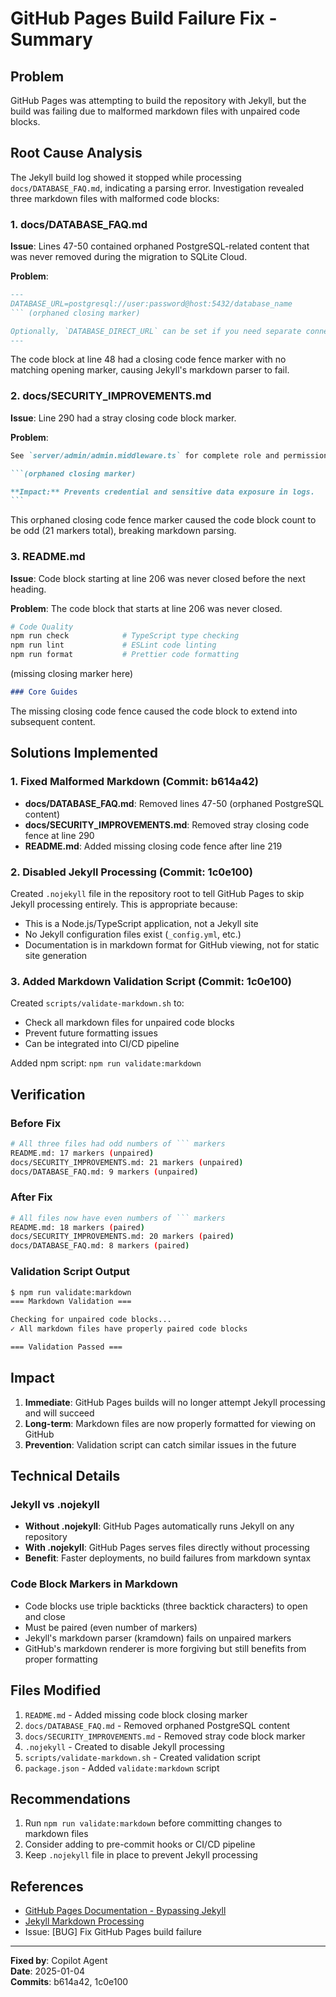 # GitHub Pages Build Failure Fix - Summary

## Problem

GitHub Pages was attempting to build the repository with Jekyll, but the build was failing due to malformed markdown files with unpaired code blocks.

## Root Cause Analysis

The Jekyll build log showed it stopped while processing `docs/DATABASE_FAQ.md`, indicating a parsing error. Investigation revealed three markdown files with malformed code blocks:

### 1. docs/DATABASE_FAQ.md

**Issue**: Lines 47-50 contained orphaned PostgreSQL-related content that was never removed during the migration to SQLite Cloud.

**Problem**:

````markdown
---
DATABASE_URL=postgresql://user:password@host:5432/database_name
``` (orphaned closing marker)

Optionally, `DATABASE_DIRECT_URL` can be set if you need separate connection pools.
---
````

The code block at line 48 had a closing code fence marker with no matching opening marker, causing Jekyll's markdown parser to fail.

### 2. docs/SECURITY_IMPROVEMENTS.md

**Issue**: Line 290 had a stray closing code block marker.

**Problem**:

````markdown
See `server/admin/admin.middleware.ts` for complete role and permission definitions.

```(orphaned closing marker)

**Impact:** Prevents credential and sensitive data exposure in logs.
```
````

This orphaned closing code fence marker caused the code block count to be odd (21 markers total), breaking markdown parsing.

### 3. README.md

**Issue**: Code block starting at line 206 was never closed before the next heading.

**Problem**: The code block that starts at line 206 was never closed.

```bash
# Code Quality
npm run check            # TypeScript type checking
npm run lint             # ESLint code linting
npm run format           # Prettier code formatting
```

(missing closing marker here)

```markdown
### Core Guides
```

The missing closing code fence caused the code block to extend into subsequent content.

## Solutions Implemented

### 1. Fixed Malformed Markdown (Commit: b614a42)

- **docs/DATABASE_FAQ.md**: Removed lines 47-50 (orphaned PostgreSQL content)
- **docs/SECURITY_IMPROVEMENTS.md**: Removed stray closing code fence at line 290
- **README.md**: Added missing closing code fence after line 219

### 2. Disabled Jekyll Processing (Commit: 1c0e100)

Created `.nojekyll` file in the repository root to tell GitHub Pages to skip Jekyll processing entirely. This is appropriate because:

- This is a Node.js/TypeScript application, not a Jekyll site
- No Jekyll configuration files exist (`_config.yml`, etc.)
- Documentation is in markdown format for GitHub viewing, not for static site generation

### 3. Added Markdown Validation Script (Commit: 1c0e100)

Created `scripts/validate-markdown.sh` to:

- Check all markdown files for unpaired code blocks
- Prevent future formatting issues
- Can be integrated into CI/CD pipeline

Added npm script: `npm run validate:markdown`

## Verification

### Before Fix

````bash
# All three files had odd numbers of ``` markers
README.md: 17 markers (unpaired)
docs/SECURITY_IMPROVEMENTS.md: 21 markers (unpaired)
docs/DATABASE_FAQ.md: 9 markers (unpaired)
````

### After Fix

````bash
# All files now have even numbers of ``` markers
README.md: 18 markers (paired)
docs/SECURITY_IMPROVEMENTS.md: 20 markers (paired)
docs/DATABASE_FAQ.md: 8 markers (paired)
````

### Validation Script Output

```bash
$ npm run validate:markdown
=== Markdown Validation ===

Checking for unpaired code blocks...
✓ All markdown files have properly paired code blocks

=== Validation Passed ===
```

## Impact

1. **Immediate**: GitHub Pages builds will no longer attempt Jekyll processing and will succeed
2. **Long-term**: Markdown files are now properly formatted for viewing on GitHub
3. **Prevention**: Validation script can catch similar issues in the future

## Technical Details

### Jekyll vs .nojekyll

- **Without .nojekyll**: GitHub Pages automatically runs Jekyll on any repository
- **With .nojekyll**: GitHub Pages serves files directly without processing
- **Benefit**: Faster deployments, no build failures from markdown syntax

### Code Block Markers in Markdown

- Code blocks use triple backticks (three backtick characters) to open and close
- Must be paired (even number of markers)
- Jekyll's markdown parser (kramdown) fails on unpaired markers
- GitHub's markdown renderer is more forgiving but still benefits from proper formatting

## Files Modified

1. `README.md` - Added missing code block closing marker
2. `docs/DATABASE_FAQ.md` - Removed orphaned PostgreSQL content
3. `docs/SECURITY_IMPROVEMENTS.md` - Removed stray code block marker
4. `.nojekyll` - Created to disable Jekyll processing
5. `scripts/validate-markdown.sh` - Created validation script
6. `package.json` - Added `validate:markdown` script

## Recommendations

1. Run `npm run validate:markdown` before committing changes to markdown files
2. Consider adding to pre-commit hooks or CI/CD pipeline
3. Keep `.nojekyll` file in place to prevent Jekyll processing

## References

- [GitHub Pages Documentation - Bypassing Jekyll](https://docs.github.com/en/pages/getting-started-with-github-pages/about-github-pages#static-site-generators)
- [Jekyll Markdown Processing](https://jekyllrb.com/docs/configuration/markdown/)
- Issue: [BUG] Fix GitHub Pages build failure

---

**Fixed by**: Copilot Agent  
**Date**: 2025-01-04  
**Commits**: b614a42, 1c0e100
